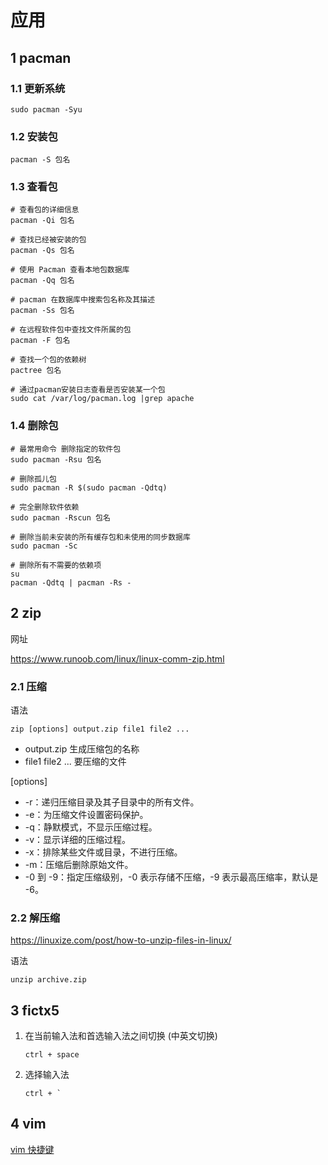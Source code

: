 # 应用

## 1 pacman

### 1.1 更新系统

```shell
sudo pacman -Syu
```

### 1.2 安装包

```shell
pacman -S 包名
```

### 1.3 查看包

   ```shell
   # 查看包的详细信息
   pacman -Qi 包名

   # 查找已经被安装的包
   pacman -Qs 包名

   # 使用 Pacman 查看本地包数据库
   pacman -Qq 包名

   # pacman 在数据库中搜索包名称及其描述
   pacman -Ss 包名

   # 在远程软件包中查找文件所属的包
   pacman -F 包名

   # 查找一个包的依赖树
   pactree 包名

   # 通过pacman安装日志查看是否安装某一个包
   sudo cat /var/log/pacman.log |grep apache
   ```

### 1.4 删除包

```shell
# 最常用命令 删除指定的软件包
sudo pacman -Rsu 包名

# 删除孤儿包
sudo pacman -R $(sudo pacman -Qdtq)

# 完全删除软件依赖
sudo pacman -Rscun 包名

# 删除当前未安装的所有缓存包和未使用的同步数据库
sudo pacman -Sc

# 删除所有不需要的依赖项
su
pacman -Qdtq | pacman -Rs -
```

## 2 zip

网址

<https://www.runoob.com/linux/linux-comm-zip.html>

### 2.1 压缩

语法

```shell
zip [options] output.zip file1 file2 ...
```

* output.zip 生成压缩包的名称
* file1 file2 ... 要压缩的文件

[options]

* -r：递归压缩目录及其子目录中的所有文件。
* -e：为压缩文件设置密码保护。
* -q：静默模式，不显示压缩过程。
* -v：显示详细的压缩过程。
* -x：排除某些文件或目录，不进行压缩。
* -m：压缩后删除原始文件。
* -0 到 -9：指定压缩级别，-0 表示存储不压缩，-9 表示最高压缩率，默认是 -6。

### 2.2 解压缩

<https://linuxize.com/post/how-to-unzip-files-in-linux/>

语法

```shell
unzip archive.zip
```

## 3 fictx5

1. 在当前输入法和首选输入法之间切换 (中英文切换)

    `ctrl + space`

2. 选择输入法

    `` ctrl + ` ``

## 4 vim

[vim 快捷键](https://zhuanlan.zhihu.com/p/155973403)
